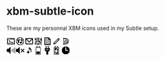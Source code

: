 xbm-subtle-icon
===============

These are my personnal XBM icons used in my Subtle setup.

![icons preview](https://raw.githubusercontent.com/0rax/xbm-subtle-icon/master/icons.jpeg "Icons Preview")